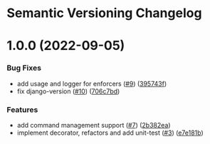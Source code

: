 # Semantic Versioning Changelog

# 1.0.0 (2022-09-05)


### Bug Fixes

* add usage and logger for enforcers ([#9](https://github.com/pycasbin/django-authorization/issues/9)) ([395743f](https://github.com/pycasbin/django-authorization/commit/395743fd504ebd44c536d6661abde80531300071))
* fix django-version ([#10](https://github.com/pycasbin/django-authorization/issues/10)) ([706c7bd](https://github.com/pycasbin/django-authorization/commit/706c7bd1626c7ce5bcc0ab1cb58c08d20ed30f8a))


### Features

* add command management support ([#7](https://github.com/pycasbin/django-authorization/issues/7)) ([2b382ea](https://github.com/pycasbin/django-authorization/commit/2b382ea150b7eed3daaa6ea801fc5f71f66ef770))
* implement decorator, refactors and add unit-test ([#3](https://github.com/pycasbin/django-authorization/issues/3)) ([e7e181b](https://github.com/pycasbin/django-authorization/commit/e7e181b88ff1dd13f142715a4bed34686c5a4e8f))
